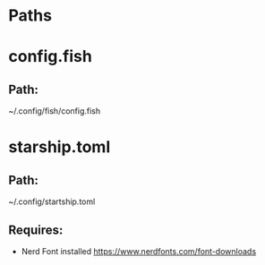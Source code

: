 # Paths

# config.fish

## Path:
~/.config/fish/config.fish

# starship.toml

## Path:
~/.config/startship.toml

## Requires:
- Nerd Font installed https://www.nerdfonts.com/font-downloads
